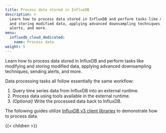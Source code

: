 ```yaml
---
title: Process data stored in InfluxDB
description: >
  Learn how to process data stored in InfluxDB and perform tasks like modifying
  and storing modified data, applying advanced downsampling techniques, sending
  alerts, and more.
menu:
  influxdb_cloud_dedicated:
    name: Process data
weight: 5
---
```


Learn how to process data stored in InfluxDB and perform tasks like modifying
and storing modified data, applying advanced downsampling techniques, sending
alerts, and more.

Data processing tasks all follow essentially the same workflow:

1.  Query time series data from InfluxDB into an external runtime.
2.  Process data using tools available in the external runtime.
3.  _(Optional)_ Write the processed data back to InfluxDB.

The following guides utilize [InfluxDB v3 client libraries](/influxdb/cloud-serverless/reference/client-libraries/v3/)
to demonstrate how to process data.

{{< children >}}